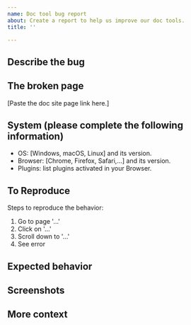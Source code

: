 ```yaml
---
name: Doc tool bug report
about: Create a report to help us improve our doc tools.
title: ''

---
```


<!-- **IMPORTANT: this is only for reporting documentation tools bugs.**

- Report Teku software issues at https://github.com/consensys/teku.
- Report doc content issues using the "Doc content issue report" template.

**Before creating a bug**, did you try refreshing your browser cache for our site?
-->

## Describe the bug

<!-- A clear and concise description of what the doc bug is. -->

## The broken page

[Paste the doc site page link here.]

## System (please complete the following information)

 - OS: [Windows, macOS, Linux] and its version.
 - Browser: [Chrome, Firefox, Safari,…] and its version.
 - Plugins: list plugins activated in your Browser.

## To Reproduce

Steps to reproduce the behavior:
1. Go to page '…'
2. Click on '…'
3. Scroll down to '…'
4. See error

## Expected behavior

<!-- A clear and concise description of what you expected to happen. -->

## Screenshots

<!-- If it helps to understand the issue, you may link an annotated screenshot or a small demo video. -->

## More context

<!-- Add any other context about the problem here. -->
